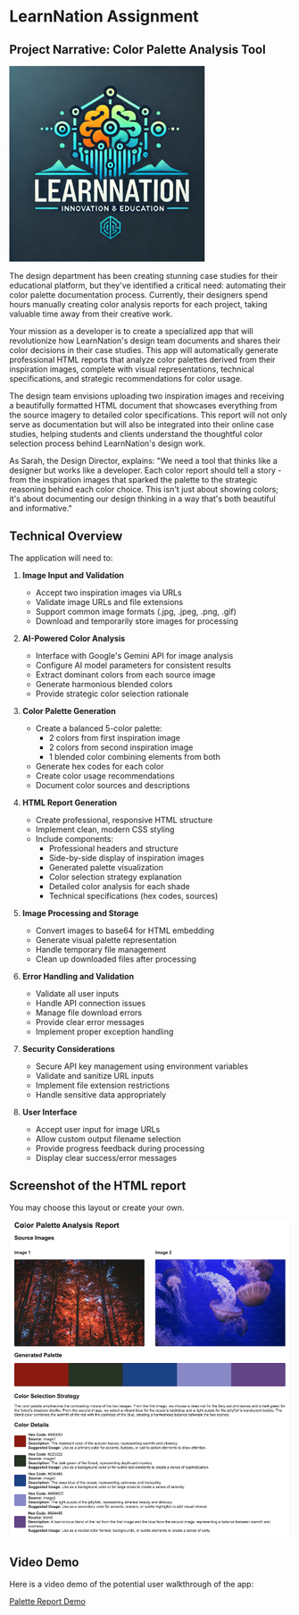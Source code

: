 # LearnNation Assignment

## Project Narrative: Color Palette Analysis Tool

<img src="./assets/learn-nation-logo.webp" alt="learn nation logo" width="350">

The design department has been creating stunning case studies for their educational platform, but they've identified a critical need: automating their color palette documentation process. Currently, their designers spend hours manually creating color analysis reports for each project, taking valuable time away from their creative work.

Your mission as a developer is to create a specialized app that will revolutionize how LearnNation's design team documents and shares their color decisions in their case studies. This app will automatically generate professional HTML reports that analyze color palettes derived from their inspiration images, complete with visual representations, technical specifications, and strategic recommendations for color usage.

The design team envisions uploading two inspiration images and receiving a beautifully formatted HTML document that showcases everything from the source imagery to detailed color specifications. This report will not only serve as documentation but will also be integrated into their online case studies, helping students and clients understand the thoughtful color selection process behind LearnNation's design work.

As Sarah, the Design Director, explains: "We need a tool that thinks like a designer but works like a developer. Each color report should tell a story - from the inspiration images that sparked the palette to the strategic reasoning behind each color choice. This isn't just about showing colors; it's about documenting our design thinking in a way that's both beautiful and informative."

## Technical Overview

The application will need to:

1. **Image Input and Validation**
   - Accept two inspiration images via URLs
   - Validate image URLs and file extensions
   - Support common image formats (.jpg, .jpeg, .png, .gif)
   - Download and temporarily store images for processing

2. **AI-Powered Color Analysis**
   - Interface with Google's Gemini API for image analysis
   - Configure AI model parameters for consistent results
   - Extract dominant colors from each source image
   - Generate harmonious blended colors
   - Provide strategic color selection rationale

3. **Color Palette Generation**
   - Create a balanced 5-color palette:
     - 2 colors from first inspiration image
     - 2 colors from second inspiration image
     - 1 blended color combining elements from both
   - Generate hex codes for each color
   - Create color usage recommendations
   - Document color sources and descriptions

4. **HTML Report Generation**
   - Create professional, responsive HTML structure
   - Implement clean, modern CSS styling
   - Include components:
     - Professional headers and structure
     - Side-by-side display of inspiration images
     - Generated palette visualization
     - Color selection strategy explanation
     - Detailed color analysis for each shade
     - Technical specifications (hex codes, sources)

5. **Image Processing and Storage**
   - Convert images to base64 for HTML embedding
   - Generate visual palette representation
   - Handle temporary file management
   - Clean up downloaded files after processing

6. **Error Handling and Validation**
   - Validate all user inputs
   - Handle API connection issues
   - Manage file download errors
   - Provide clear error messages
   - Implement proper exception handling

7. **Security Considerations**
   - Secure API key management using environment variables
   - Validate and sanitize URL inputs
   - Implement file extension restrictions
   - Handle sensitive data appropriately

8. **User Interface**
   - Accept user input for image URLs
   - Allow custom output filename selection
   - Provide progress feedback during processing
   - Display clear success/error messages

## Screenshot of the HTML report
You may choose this layout or create your own.

<img src="./assets/top.png" alt="top screenshot" width="750">
<img src="./assets/bottom.png" alt="bottom screenshot" width="750">

## Video Demo

Here is a video demo of the potential user walkthrough of the app:

[Palette Report Demo](https://drive.google.com/file/d/1uVI1LSr7oFPIpy5seE5Cs2MG3ixfTot0/view?usp=sharing)
